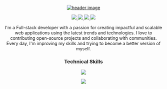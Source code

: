 <p align="center">
  <a href="">
  <img src="https://user-images.githubusercontent.com/78981177/208293926-465377eb-4812-4c4a-b312-0e66281a697c.png" alt="header image"/>
  </a>
</p>

<p align="center"> 
  <a href="#">
    <img src="https://img.shields.io/badge/Twitter-9e7661?style=for-the-badge"/>
    
  </a>
  
   <a href="#">
    <img src="https://img.shields.io/badge/Portfolio-7a5c4b?style=for-the-badge"/>
  </a>
  
  <a href="https://www.linkedin.com/in/chamath-viduranga-61bb5528/">
    <img src="https://img.shields.io/badge/LinkedIn-9e7661?style=for-the-badge"/>
  </a>
  
   <a href="mailto:chamathran@gmail.com">
    <img src="https://img.shields.io/badge/Email-7a5c4b?style=for-the-badge"/>
  </a>
 
</p>

<p align="center"> I'm a Full-stack developer with a passion for creating impactful and scalable web applications using the latest trends and technologies. I love to contributing open-source projects and collaborating with communities. Every day, I'm improving my skills and trying to become a better version of myself.</p>


### <p align="center">Technical Skills</p>

<p align="center">
  <a href="">
    <img src="https://skillicons.dev/icons?i=js,jquery,react,typescript,nextjs,angular,nuxtjs,vercel" />
  </a>
</p>
<p align="center">
  <a href="">
    <img src="https://skillicons.dev/icons?i=cs,azure,dotnet,firebase,vscode,postman,git,github" />
  </a>
</p>

